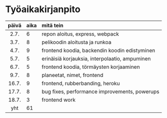 # Työaikakirjanpito

| päivä | aika | mitä tein                                               |
| :----:|:-----| :-----                                                  |
| 2.7.  | 6    | repon aloitus, express, webpack                         |
| 3.7.  | 8    | pelikoodin aloitusta ja runkoa                          |
| 4.7.  | 9    | frontend koodia, backendin koodin edistyminen           |
| 5.7.  | 5    | erinäisiä korjauksia, interpolaatio, ampuminen          |
| 6.7.  | 5    | frontend koodia, törmäysten korjaaminen                 |
| 9.7.  | 8    | planeetat, nimet, frontend                              |
| 16.7. | 9    | frontend, rubberbanding, heroku                         |
| 17.7. | 8    | bug fixes, performance improvements, powerups           |
| 18.7. | 3    | frontend work                                           |
| yht   | 61   |                                                         |
